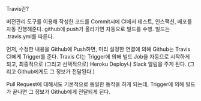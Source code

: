 Travis란?

버전관리 도구를 이용해 작성한 코드를 Commit시에 CI에서 테스트, 인스팩션, 배포를 자동 진행해준다.  github에 push가 올라가면 자동으로 빌드를 수행. 빌드는 .travis.yml를 따른다.

먼저, 수정한 내용을 Github에 Push하면, 미리 설정한 연결에 의해 Github는 Travis CI에게 Trigger를 준다. Travis CI는 Trigger에 의해 빌드 Job을 자동으로 시작하게 되고, 최종적으로 (그리고 선택적으로) Heroku Deploy나 Slack 알림을 주게 된다. (그리고 Github에게도 그 정보가 전달된다.)

Pull Request에 대해서도 기본적으로 동일한 동작을 하게 되는데, Trigger에 의해 빌드가 끝나면 그 정보가 Github에게 전달되게 된다.